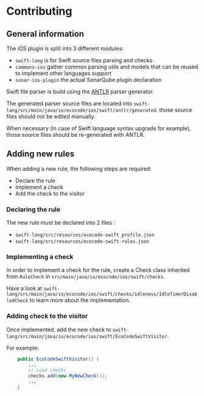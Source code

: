 # Contributing

## General information

The iOS plugin is split into 3 different modules:
- `swift-lang` is for Swift source files parsing and checks
- `commons-ios` gather common parsing utils and models that can be reused to implement other languages support
- `sonar-ios-plugin` the actual SonarQube plugin declaration

Swift file parser is build using the [ANTLR](https://www.antlr.org/) parser generator.

The generated parser source files are located into `swift-lang/src/main/java/io/ecocode/ios/swift/antlr/generated`. those source files should not be edited manually. 

When necessary (in case of Swift language syntax upgrade for example), those source files should be re-generated with ANTLR.

## Adding new rules

When adding a new rule, the following steps are required:
- Declare the rule
- Implement a check
- Add the check to the visitor

### Declaring the rule

The new rule must be declared into 2 files :
- `swift-lang/src/resources/ecocode-swift_profile.json` 
- `swift-lang/src/resources/ecocode-swift-rules.json`

### Implementing a check

In order to implement a check for the rule, create a Check class inherited from `RuleCheck` in `src/main/java/io/ecocode/ios/swift/checks`.

Have a look at `swift-lang/src/main/java/io/ecocode/ios/swift/checks/idleness/IdleTimerDisabledCheck` to learn more about the implementation.

### Adding check to the visitor

Once implemented, add the new check to `swift-lang/src/main/java/io/ecocode/ios/swift/EcoCodeSwiftVisitor`.

For example:

```java
    public EcoCodeSwiftVisitor() {
        ...
        // Load checks
        checks.add(new MyNewCheck());
        ...
    }
```
